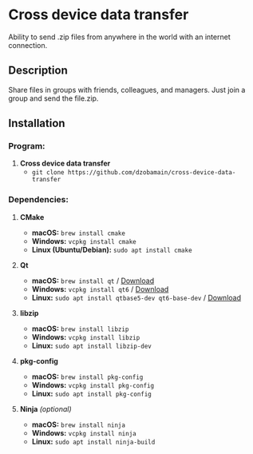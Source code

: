 # Cross device data transfer

Ability to send .zip files from anywhere in the world with an internet connection.

## Description 

Share files in groups with friends, colleagues, and managers. Just join a group and send the file.zip.

## Installation

### Program:

1. **Cross device data transfer**
   + `git clone https://github.com/dzobamain/cross-device-data-transfer`

### Dependencies:
1. **CMake**  
   + **macOS:** `brew install cmake`  
   + **Windows:** `vcpkg install cmake`  
   + **Linux (Ubuntu/Debian):** `sudo apt install cmake`  

2. **Qt**  
   + **macOS:** `brew install qt` / [Download](https://www.qt.io/download)  
   + **Windows:** `vcpkg install qt6` / [Download](https://www.qt.io/download)  
   + **Linux:** `sudo apt install qtbase5-dev qt6-base-dev` / [Download](https://www.qt.io/download)  

3. **libzip**  
   + **macOS:** `brew install libzip`  
   + **Windows:** `vcpkg install libzip`  
   + **Linux:** `sudo apt install libzip-dev`  

4. **pkg-config**  
   + **macOS:** `brew install pkg-config`  
   + **Windows:** `vcpkg install pkg-config`  
   + **Linux:** `sudo apt install pkg-config`  

5. **Ninja** *(optional)*  
   + **macOS:** `brew install ninja`  
   + **Windows:** `vcpkg install ninja`  
   + **Linux:** `sudo apt install ninja-build`  
